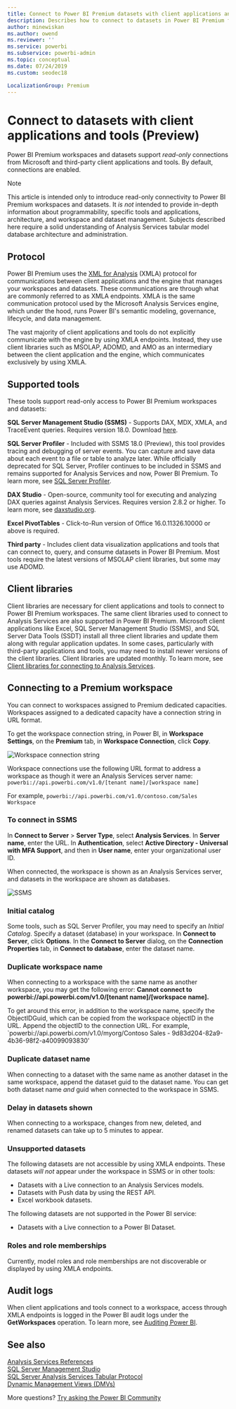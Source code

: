 ```yaml
---
title: Connect to Power BI Premium datasets with client applications and tools (Preview)
description: Describes how to connect to datasets in Power BI Premium from client applications and tools.
author: minewiskan
ms.author: owend
ms.reviewer: ''
ms.service: powerbi
ms.subservice: powerbi-admin
ms.topic: conceptual
ms.date: 07/24/2019
ms.custom: seodec18

LocalizationGroup: Premium
---
```


# Connect to datasets with client applications and tools (Preview)

Power BI Premium workspaces and datasets support *read-only* connections from Microsoft and third-party client applications and tools. By default, connections are enabled.

> [!NOTE]
> This article is intended only to introduce read-only connectivity to Power BI Premium workspaces and datasets. It *is not* intended to provide in-depth information about programmability, specific tools and applications, architecture, and workspace and dataset management. Subjects described here require a solid understanding of Analysis Services tabular model database architecture and  administration.

## Protocol

Power BI Premium uses the [XML for Analysis](https://docs.microsoft.com/bi-reference/xmla/xml-for-analysis-xmla-reference) (XMLA) protocol for communications between client applications and the engine that manages your workspaces and datasets. These communications are through what are commonly referred to as XMLA endpoints. XMLA is the same communication protocol used by the Microsoft Analysis Services engine, which under the hood, runs Power BI's semantic modeling, governance, lifecycle, and data management. 

The vast majority of client applications and tools do not explicitly communicate with the engine by using XMLA endpoints. Instead, they use client libraries such as MSOLAP, ADOMD, and AMO as an intermediary between the client application and the engine, which communicates exclusively by using XMLA.


## Supported tools

These tools support read-only access to Power BI Premium workspaces and datasets:

**SQL Server Management Studio (SSMS)** - Supports DAX, MDX, XMLA, and TraceEvent queries. Requires version 18.0. Download [here](https://docs.microsoft.com/sql/ssms/download-sql-server-management-studio-ssms). 

**SQL Server Profiler** - Included with SSMS 18.0 (Preview), this tool provides tracing and debugging of server events. You can capture and save data about each event to a file or table to analyze later. While officially deprecated for SQL Server, Profiler continues to be included in SSMS and remains supported for Analysis Services and now, Power BI Premium. To learn more, see [SQL Server Profiler](https://docs.microsoft.com/sql/tools/sql-server-profiler/sql-server-profiler).

**DAX Studio** - Open-source, community tool for executing and analyzing DAX queries against Analysis Services. Requires version 2.8.2 or higher. To learn more, see [daxstudio.org](https://daxstudio.org/).

**Excel PivotTables** - Click-to-Run version of Office 16.0.11326.10000 or above is required.

**Third party** - Includes client data visualization applications and tools that can connect to, query, and consume datasets in Power BI Premium. Most tools require the latest versions of MSOLAP client libraries, but some may use ADOMD.

## Client libraries

Client libraries are necessary for client applications and tools to connect to Power BI Premium workspaces. The same client libraries used to connect to Analysis Services are also supported in Power BI Premium. Microsoft client applications like Excel, SQL Server Management Studio (SSMS), and SQL Server Data Tools (SSDT) install all three client libraries and update them along with regular application updates. In some cases, particularly with third-party applications and tools, you may need to install newer versions of the client libraries. Client libraries are updated monthly. To learn more, see [Client libraries for connecting to Analysis Services](https://docs.microsoft.com/azure/analysis-services/analysis-services-data-providers).

## Connecting to a Premium workspace

You can connect to workspaces assigned to Premium dedicated capacities. Workspaces assigned to a dedicated capacity have a connection string in URL format. 

To get the workspace connection string, in Power BI, in **Workspace Settings**, on the **Premium** tab, in **Workspace Connection**, click **Copy**.

![Workspace connection string](media/service-premium-connect-tools/connect-tools-workspace-connection.png)

Workspace connections use the following URL format to address a workspace as though it were an Analysis Services server name:   
`powerbi://api.powerbi.com/v1.0/[tenant name]/[workspace name]` 

For example, `powerbi://api.powerbi.com/v1.0/contoso.com/Sales Workspace`

### To connect in SSMS

In **Connect to Server** > **Server Type**, select **Analysis Services**. In **Server name**, enter the URL. In **Authentication**, select **Active Directory - Universal with MFA Support**, and then in **User name**, enter your organizational user ID. 

When connected, the workspace is shown as an Analysis Services server, and datasets in the workspace are shown as databases.  

![SSMS](media/service-premium-connect-tools/connect-tools-ssms.png)

### Initial catalog

Some tools, such as SQL Server Profiler, you may need to specify an *Initial Catalog*. Specify a dataset (database) in your workspace. In **Connect to Server**, click **Options**. In the **Connect to Server** dialog, on the **Connection Properties** tab, in **Connect to database**, enter the dataset name.

### Duplicate workspace name

When connecting to a workspace with the same name as another workspace, you may get the following error: **Cannot connect to powerbi://api.powerbi.com/v1.0/[tenant name]/[workspace name].**

To get around this error, in addition to the workspace name, specify the ObjectIDGuid, which can be copied from the workspace objectID in the URL. Append the objectID to the connection URL. For example, `powerbi://api.powerbi.com/v1.0/myorg/Contoso Sales - 9d83d204-82a9-4b36-98f2-a40099093830'

### Duplicate dataset name

When connecting to a dataset with the same name as another dataset in the same workspace, append the dataset guid to the dataset name. You can get both dataset name *and* guid when connected to the workspace in SSMS. 

### Delay in datasets shown

When connecting to a workspace, changes from new, deleted, and renamed datasets can take up to 5 minutes to appear. 

### Unsupported datasets

The following datasets are not accessible by using XMLA endpoints. These datasets *will not* appear under the workspace in SSMS or in other tools: 

- Datasets with a Live connection to an Analysis Services models. 
- Datasets with Push data by using the REST API.
- Excel workbook datasets. 

The following datasets are not supported in the Power BI service:   

- Datasets with a Live connection to a Power BI Dataset.

### Roles and role memberships

Currently, model roles and role memberships are not discoverable or displayed by using XMLA endpoints.

## Audit logs 

When client applications and tools connect to a workspace, access through XMLA endpoints is logged in the Power BI audit logs under the **GetWorkspaces** operation. To learn more, see [Auditing Power BI](service-admin-auditing.md).

## See also

[Analysis Services References](https://docs.microsoft.com/bi-reference/?pivot=home&panel=home-all)   
[SQL Server Management Studio](https://docs.microsoft.com/sql/ssms/sql-server-management-studio-ssms)   
[SQL Server Analysis Services Tabular Protocol](https://docs.microsoft.com/openspecs/sql_server_protocols/ms-ssas-t/b98ed40e-c27a-4988-ab2d-c9c904fe13cf)   
[Dynamic Management Views (DMVs)](https://docs.microsoft.com/sql/analysis-services/instances/use-dynamic-management-views-dmvs-to-monitor-analysis-services)   


More questions? [Try asking the Power BI Community](https://community.powerbi.com/)
